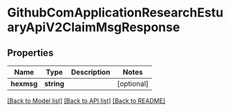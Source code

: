 # GithubComApplicationResearchEstuaryApiV2ClaimMsgResponse

## Properties
Name | Type | Description | Notes
------------ | ------------- | ------------- | -------------
**hexmsg** | **string** |  | [optional] 

[[Back to Model list]](../../README.md#documentation-for-models) [[Back to API list]](../../README.md#documentation-for-api-endpoints) [[Back to README]](../../README.md)

